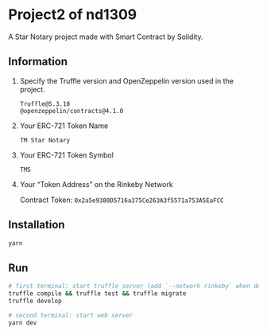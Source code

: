# Project2 of nd1309

A Star Notary project made with Smart Contract by Solidity.

## Information

1. Specify the Truffle version and OpenZeppelin version used in the project.

    ```
    Truffle@5.3.10
    @openzeppelin/contracts@4.1.0
    ```

1. Your ERC-721 Token Name

    `TM Star Notary`

1. Your ERC-721 Token Symbol

    `TMS`

1. Your “Token Address” on the Rinkeby Network

    Contract Token: `0x2a5e9380D5716a375Ce263A3f5571a753A5EaFCC`

## Installation

```bash
yarn
```

## Run

```bash
# first terminal: start truffle server (add `--network rinkeby` when deploy to rinkeby)
truffle compile && truffle test && truffle migrate
truffle develop

# second terminal: start web server
yarn dev
```
